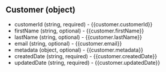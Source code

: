 ## Customer (object)
+ customerId (string, required) - {{customer.customerId}}
+ firstName (string, optional) - {{customer.firstName}}
+ lastName (string, optional) - {{customer.lastName}}
+ email (string, optional) - {{customer.email}}
+ metadata (object, optional) - {{customer.metadata}}
+ createdDate (string, required) - {{customer.createdDate}}
+ updatedDate (string, required) - {{customer.updatedDate}}
